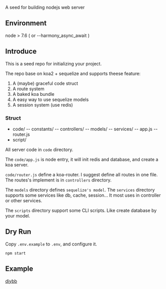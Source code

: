 A seed for building nodejs web server

## Environment

node > 7.6 ( or --harmony_async_await )

## Introduce

This is a seed repo for initializing your project.

The repo base on koa2 + sequelize and supports theese feature:

1. A (maybe) graceful code struct
2. A route system
3. A baked koa bundle
4. A easy way to use sequelize models
5. A session system (use redis)

### Struct

- code/
-- constants/
-- controllers/
-- models/
-- services/
-- app.js
-- router.js
- script/

All server code in `code` directory.

The `code/app.js` is node entry, it will init redis and database, and create a koa server.

`code/router.js` define a koa-router. I suggest define all routes in one file. The routes's implement is in `controllers` directory.

The `models` directory defines `sequelize's model`. The `services` directory supports some services like db, cache, session... It most uses in controller or other services.

The `scripts` directory support some CLI scripts. Like create database by your model.

## Dry Run

Copy `.env.example` to `.env`, and configure it.

`npm start`

## Example

[diybb](https://github.com/ekoneko/diybb)
